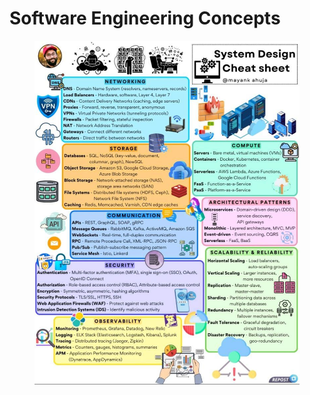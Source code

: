 # Software Engineering Concepts

<figure><img src="../../.gitbook/assets/image (1) (1) (1) (1).png" alt=""><figcaption></figcaption></figure>
